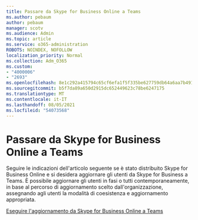 ```yaml
---
title: Passare da Skype for Business Online a Teams
ms.author: pebaum
author: pebaum
manager: scotv
ms.audience: Admin
ms.topic: article
ms.service: o365-administration
ROBOTS: NOINDEX, NOFOLLOW
localization_priority: Normal
ms.collection: Adm_O365
ms.custom:
- "4000006"
- "2693"
ms.openlocfilehash: 8e1c292a415794c65cf6efa1f5f335be627759db64a6aa7b4918f05436502fd0
ms.sourcegitcommit: b5f7da89a650d2915dc652449623c78be6247175
ms.translationtype: MT
ms.contentlocale: it-IT
ms.lasthandoff: 08/05/2021
ms.locfileid: "54073568"
---
```

# <a name="upgrade-from-skype-for-business-online-to-teams"></a>Passare da Skype for Business Online a Teams  

Seguire le indicazioni dell'articolo seguente se è stato distribuito Skype for Business Online e si desidera aggiornare gli utenti da Skype for Business a Teams. È possibile aggiornare gli utenti in fasi o tutti contemporaneamente, in base al percorso di aggiornamento scelto dall'organizzazione, assegnando agli utenti la modalità di coesistenza e aggiornamento appropriata.

[Eseguire l'aggiornamento da Skype for Business Online a Teams](https://docs.microsoft.com/MicrosoftTeams/upgrade-to-teams-execute-skypeforbusinessonline) 